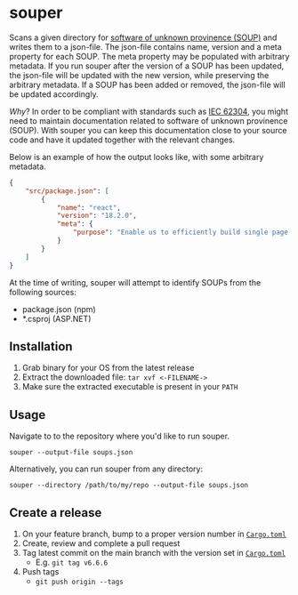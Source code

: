 # souper

Scans a given directory for [software of unknown provinence (SOUP)](https://en.wikipedia.org/wiki/Software_of_unknown_pedigree) and writes them to a json-file.
The json-file contains name, version and a meta property for each SOUP.
The meta property may be populated with arbitrary metadata.
If you run souper after the version of a SOUP has been updated, the json-file will be updated with the new version, while preserving the arbitrary metadata.
If a SOUP has been added or removed, the json-file will be updated accordingly.

*Why*? 
In order to be compliant with standards such as [IEC 62304](https://en.wikipedia.org/wiki/IEC_62304), you might need to maintain documentation related to software of unknown provinence (SOUP).
With souper you can keep this documentation close to your source code and have it updated together with the relevant changes.

Below is an example of how the output looks like, with some arbitrary metadata.


```json
{
    "src/package.json": [
        {
            "name": "react",
            "version": "18.2.0",
            "meta": {
                "purpose": "Enable us to efficiently build single page applications"
            }
        }
    ]
}
```

At the time of writing, souper will attempt to identify SOUPs from the following sources:
 - package.json (npm)
 - *.csproj (ASP.NET)

## Installation

1. Grab binary for your OS from the latest release
2. Extract the downloaded file: `tar xvf <-FILENAME->`
3. Make sure the extracted executable is present in your `PATH`

## Usage

Navigate to to the repository where you'd like to run souper.

`souper --output-file soups.json`

Alternatively, you can run souper from any directory:

`souper --directory /path/to/my/repo --output-file soups.json`

## Create a release

1. On your feature branch, bump to a proper version number in [`Cargo.toml`](./Cargo.toml)
2. Create, review and complete a pull request
3. Tag latest commit on the main branch with the version set in [`Cargo.toml`](./Cargo.toml)
    - E.g. `git tag v6.6.6`
4. Push tags
    - `git push origin --tags`

